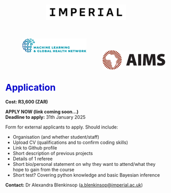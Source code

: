 ---
---

<style>
  h1 {
      color: rgb(0, 0, 205)
  }
  h4 {
      color: rgb(0, 191, 255)
  }
</style>

<center>
<img src="../resources/imperial.png" width="250" style="display:inline-block;margin:5px;"/>
<img src="../resources/mlgh.png" width="200" hspace="50" style="display:inline-block;margin:50px;"/>
<img src="../resources/ammi.png" width="200" style="display:inline-block;margin:-3px"/></center>

# Application
**Cost: R3,600 (ZAR)**

**APPLY NOW (link coming soon...)**
<br/>
**Deadline to apply:** 31th January 2025

Form for external applicants to apply. Should include:
  + Organisation (and whether student/staff)
  + Upload CV (qualifications and to confirm coding skills)
  + Link to Github profile
  + Short description of previous projects
  + Details of 1 referee
  + Short bio/personal statement on why they want to attend/what they hope to gain from the course
  + Short test? Covering python knowledge and basic Bayesian inference

**Contact:** Dr Alexandra Blenkinsop (<a.blenkinsop@imperial.ac.uk>)


